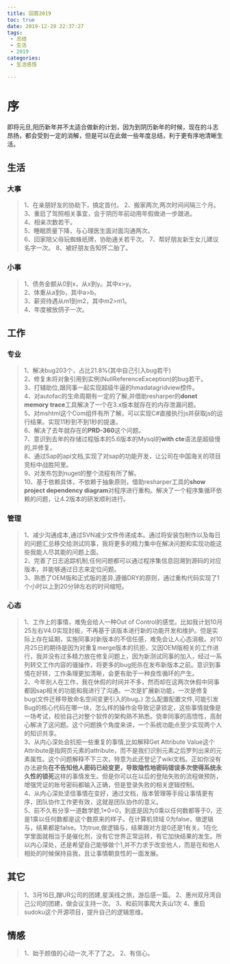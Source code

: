 ```yaml
---
title: 回首2019
toc: true
date: 2019-12-28 22:37:27
tags:
 - 总结
 - 生活
 - 2019
categories:
 - 生活感悟

---
```

# 序
即将元旦,阳历新年并不太适合做新的计划，因为到阴历新年的时候，现在的斗志昂扬，都会受到一定的消解，但是可以在此做一些年度总结，利于更有序地清晰生活。

## 生活
### 大事
>1、在亲朋好友的协助下，搞定首付。
>2、搬家两次,两次时间间隔三个月。  
>3、重启了驾照相关事宜，会于阴历年前动用年假做进一步跟进。  
>4、相亲次数若干。  
>5、睡眠质量下降，与心理医生面对面沟通两次。  
>6、回家陪父母玩蜘蛛纸牌，协助通关若干次。
>7、帮好朋友新生女儿建议名字一次。
>8、被好朋友告知怀二胎了。

### 小事
>1、债务金额从0到x，从x到y。其中x>y。  
>2、体重从a到b，其中a>b。  
>3、薪资待遇从m1到m2，其中m2>m1。  
>4、年度被放鸽子一次。

## 工作
### 专业
>1、解决bug203个，占比21.8%(其中自己引入bug若干)  
>2、修复未将对象引用到实例(NullReferenceException)的bug若干。  
>3、打辅助位,跟同事一起实现超级牛逼的hmadatagridview控件。  
>4、对autofac的生命周期有一定的了解,并借助resharper的**donet memory trace**工具解决了一个在3.x版本就存在的内存泄漏问题。  
>5、对mshtml这个Com组件有所了解，可以实现C#直接执行js并获取js的运行结果。实现11秒到不到1秒的提速。  
>6、解决了去年就存在的**PRD-360**这个问题。  
>7、意识到去年的存储过程版本的5.6版本的Mysql的**with cte**语法是超级慢的,并修复。  
>8、通过Sap的api文档,实现了对sap的功能开发，让公司在中国海关的项目竞标中战胜阿里。  
>9、对发布包到nuget的整个流程有所了解。  
>10、基于依赖具体，不依赖于抽象原则，借助resharper工具的**show project dependency diagram**对程序进行重构。解决了一个程序集循环依赖的问题，让4.2版本的研发顺利进行。  

### 管理
>1、减少沟通成本,通过SVN减少文件传递成本。通过将安装包制作以及每日的问题汇总移交给测试同事，我将更多的精力集中在解决问题和实现功能这些我能人尽其能的问题上面。  
>2、完善了日志追踪机制,任何问题都可以通过程序集信息回溯到源码的对应版本，并能够通过日志来定位问题。  
>3、熟悉了OEM版和正式版的差异,遵循DRY的原则，通过重构代码实现了1个小时以上到20分钟左右的时间缩短。  

### 心态
>1、工作上的事情，难免会给人一种Out of Control的感觉。比如我计划10月25左右V4.0实现封板，不再基于该版本进行新的功能开发和维护。但是实际上存在延期，实施同事对新版本的不信任感，难免会让人心态消极。对10月25日的期待是因为对重复merge版本的抗拒，又因OEM版相关的工作进行，我并没有过多精力放在修复问题上，因为新测试同事的加入，经过一系列转交工作内容的骚操作，将更多的bug扼杀在发布新版本之前。意识到事情在好转，工作条理更加清晰，会更有助于一种良性循环的产生。  
>2、今年别人在工作，我在休假的时间并不多，然而却在这两次休假中同事都因sap相关的功能和我进行了沟通。一次是扩展新功能，一次是修复bug(文件迁移导致命名空间变更引入的bug。) 怎么配置配置文件,可能引发Bug的核心代码在哪一块，怎么样的操作会导致记录锁定，这些事情就像是一场考试，校验自己对整个软件的架构熟不熟悉。侥幸同事的高悟性，高耐心解决了这问题。这个问题换个角度来讲，一个系统功能点至少实现两个人的知识共享。  
>3、从内心深处会抗拒一些重复的事情,比如解释Get Attribute Value这个Attribute是指网页元素的attribute，而不是我们识别元素之后罗列出来的元素属性。这个问题解释不下三次，特意为此还登记了wiki文档。正如你没有办法避免**在不告知他人密码已经变更，导致隐性地密码错误多次使得系统永久性的锁死**这样的事情发生。但是你可以在以后的登陆失败的流程做预防，增强凭证的账号密码都输入正确，但是登录失败的相关逻辑控制。  
>4、从内心深处坚信事情在变好，通过文档，版本管理等手段让事情更有序，团队协作工作更有效，这就是团队协作的意义。  
>5、前不久有分享一道数学题,1*0=0，到底是因为0乘以任何数都等于0，还是1乘以任何数都是这个数原来的样子。在计算机领域 0为false，做逻辑与，结果都是false。1为true,做逻辑与，结果跟对方是0还是1有关。1在化学里面就相当于是催化剂，没有它世界正常运转，有它加快结果的发生。所以内心深处，还是希望自己能够做个1,并不力求于改变他人，而是在和他人相处的时候保持自我，且让事情朝良性的一面发展。
## 其它
>1、3月16日,蹭UR公司的团建,星溪线之旅，游后感一篇。
>2、惠州双月湾自己公司的团建，做会议主持一次。
>3、和前同事爬大夫山1次
>4、重启sudoku这个开源项目，提升自己的逻辑思维。


## 情感
>1、始于颜值的心动一次,不了了之。
>2、有信心。

